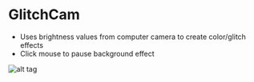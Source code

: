 # GlitchCam
* Uses brightness values from computer camera to create color/glitch effects
* Click mouse to pause background effect

![alt tag](https://cloud.githubusercontent.com/assets/9808027/6224196/132a5ce2-b62d-11e4-8e3e-c02c00491304.jpg)
